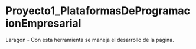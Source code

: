 # Proyecto1_PlataformasDeProgramacionEmpresarial
Laragon - Con esta herramienta se maneja el desarrollo de la página.
